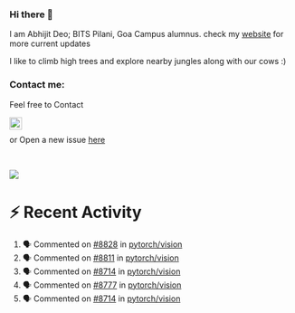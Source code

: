 ### Hi there 👋

I am Abhijit Deo; BITS Pilani, Goa Campus alumnus. check my [website](https://abhi-glitchhg.github.io/) for more current updates 


I like to climb high trees and explore nearby jungles along with our cows :)
### Contact me:

Feel free to Contact


[<img align="left" alt="Abhijit Deo | Gmail" width="22px" src="https://cdn.jsdelivr.net/npm/simple-icons@v3/icons/gmail.svg" />][gmail]
<br />


 or Open a new issue [here](https://github.com/abhi-glitchhg/abhi-glitchhg/issues)

[gmail]: mailto:f20190041@goa.bits-pilani.ac.in

<br>



![](https://komarev.com/ghpvc/?username=abhi-glitchhg&color=green)


# :zap: Recent Activity

<!--START_SECTION:activity-->
1. 🗣 Commented on [#8828](https://github.com/pytorch/vision/issues/8828#issuecomment-2561598136) in [pytorch/vision](https://github.com/pytorch/vision)
2. 🗣 Commented on [#8811](https://github.com/pytorch/vision/issues/8811#issuecomment-2543254756) in [pytorch/vision](https://github.com/pytorch/vision)
3. 🗣 Commented on [#8714](https://github.com/pytorch/vision/issues/8714#issuecomment-2533640733) in [pytorch/vision](https://github.com/pytorch/vision)
4. 🗣 Commented on [#8777](https://github.com/pytorch/vision/issues/8777#issuecomment-2513713420) in [pytorch/vision](https://github.com/pytorch/vision)
5. 🗣 Commented on [#8714](https://github.com/pytorch/vision/issues/8714#issuecomment-2460357506) in [pytorch/vision](https://github.com/pytorch/vision)
<!--END_SECTION:activity-->
